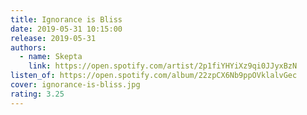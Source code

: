 ```yaml
---
title: Ignorance is Bliss
date: 2019-05-31 10:15:00
release: 2019-05-31
authors:
  - name: Skepta
    link: https://open.spotify.com/artist/2p1fiYHYiXz9qi0JJyxBzN
listen_of: https://open.spotify.com/album/22zpCX6Nb9ppOVklalvGec
cover: ignorance-is-bliss.jpg
rating: 3.25
---
```

